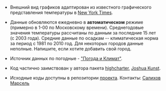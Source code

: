 + Внешний вид графиков адаптирован из известного графического представления температуры в [New York Times][1].

+ Данные обновляются ежедневно в **автоматическом** режиме (примерно в 1-00 по Московскому времени). Среднегодовые значения температуры рассчитаны по данным за последние 15 лет (с 2003 года). Средние данные по осадкам -- климатическая норма за период с 1981 по 2010 год. Для некоторых городов данные неполные. Напишите, если хотите добавить свой город. 

+ Источник данных по погодные - ["Погода и Климат"][2].

+ Код частично заимствован у автора пакета [highcharter][4], [Joshua Kunst][3].

+ Исходные коды доступны в репозитории [проекта][6]. Контакты: [Салихов Марсель][5]

[1]: http://www.nytimes.com/interactive/2016/02/19/us/2015-year-in-weather-temperature-precipitation.html
[2]: http://www.pogodaiklimat.ru/
[3]: https://github.com/jbkunst/shiny-nyt-temp
[4]: http://jkunst.com/highcharter
[5]: mailto:marcel.salikhov@gmail.com
[6]: https://bitbucket.org/smarcel/city-weather


